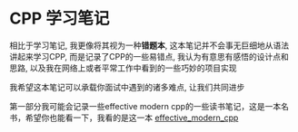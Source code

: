 # CPP 学习笔记

相比于学习笔记, 我更像将其视为一种**错题本**, 这本笔记并不会事无巨细地从语法讲起来学习CPP, 而是记录了CPP的一些易错点, 我认为有意思有感悟的设计点和思路, 以及我在网络上或者平常工作中看到的一些巧妙的项目实现

我希望这本笔记可以承载你面试中遇到的诸多难点, 让我们共同进步

第一部分我可能会记录一些effective modern cpp的一些读书笔记，这是一本名书，希望你也能看一下，我看的是这一本 [effective_modern_cpp](https://cntransgroup.github.io/EffectiveModernCppChinese/Introduction.html)
